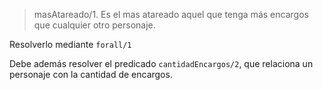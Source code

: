> masAtareado/1. Es el mas atareado aquel que tenga más encargos que cualquier otro personaje.

Resolverlo mediante `forall/1`

Debe además resolver el predicado `cantidadEncargos/2`, que relaciona un personaje con la cantidad de encargos. 